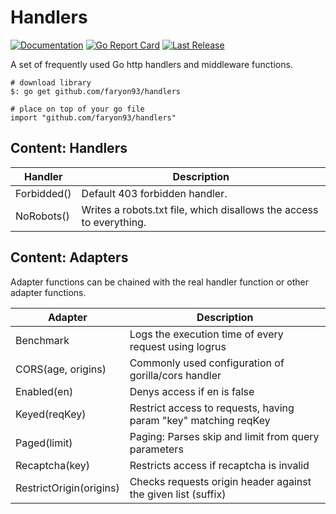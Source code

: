# Handlers
[![Documentation](https://godoc.org/github.com/faryon93/handlers?status.svg)](http://godoc.org/github.com/faryon93/handlers)
[![Go Report Card](https://goreportcard.com/badge/github.com/faryon93/handlers)](https://goreportcard.com/report/github.com/faryon93/handlers)
[![Last Release](https://img.shields.io/github/release/faryon93/handlers.svg)](https://github.com/faryon93/handlers/releases)

A set of frequently used Go http handlers and middleware functions.

    # download library
    $: go get github.com/faryon93/handlers

    # place on top of your go file
    import "github.com/faryon93/handlers"

## Content: Handlers

| Handler       | Description                                                         |
| ------------- | ------------------------------------------------------------------- |
| Forbidded()   | Default 403 forbidden handler.                                      |
| NoRobots()    | Writes a robots.txt file, which disallows the access to everything. |

## Content: Adapters

Adapter functions can be chained with the real handler function or other adapter functions.

| Adapter                   | Description                                                       |
| ------------------------- | ----------------------------------------------------------------- |
| Benchmark                 | Logs the execution time of every request using logrus             |
| CORS(age, origins)        | Commonly used configuration of gorilla/cors handler               |
| Enabled(en)               | Denys access if en is false                                       |
| Keyed(reqKey)             | Restrict access to requests, having param "key" matching reqKey   |
| Paged(limit)              | Paging: Parses skip and limit from query parameters               |
| Recaptcha(key)            | Restricts access if recaptcha is invalid                          |
| RestrictOrigin(origins)   | Checks requests origin header against the given list (suffix)     |
